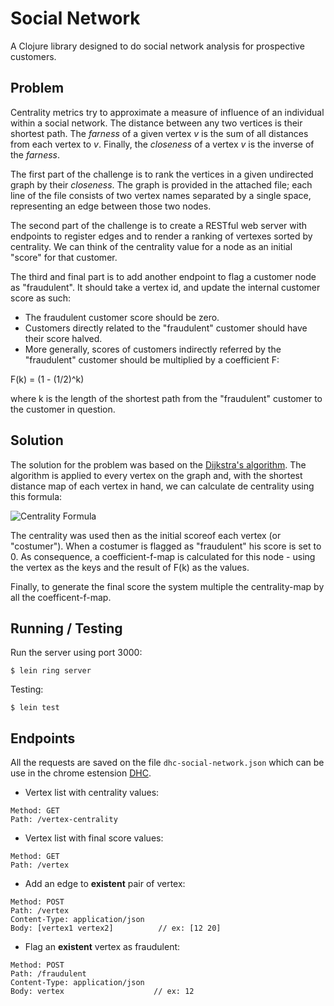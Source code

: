 # Social Network

A Clojure library designed to do social network analysis for prospective customers.

## Problem

Centrality metrics try to approximate a measure of influence of an individual within a social network. The distance between any two vertices is their shortest path. The *farness* of a given vertex *v* is the sum of all distances from each vertex to *v*. Finally, the *closeness* of a vertex *v* is the inverse of the *farness*.

The first part of the challenge is to rank the vertices in a given undirected graph by their *closeness*. The graph is provided in the attached file; each line of the file consists of two vertex names separated by a single space, representing an edge between those two nodes.

The second part of the challenge is to create a RESTful web server with endpoints to register edges and to render a ranking of vertexes sorted by centrality. We can think of the centrality value for a node as an initial "score" for that customer.

The third and final part is to add another endpoint to flag a customer node as "fraudulent". It should take a vertex id, and update the internal customer score as such:
- The fraudulent customer score should be zero.
- Customers directly related to the "fraudulent" customer should have their score halved.
- More generally, scores of customers indirectly referred by the "fraudulent" customer should be multiplied by a coefficient F:

F(k) = (1 - (1/2)^k)


where k is the length of the shortest path from the "fraudulent" customer to the customer in question.


## Solution
The solution for the problem was based on the [Dijkstra's algorithm](https://en.wikipedia.org/wiki/Dijkstra%27s_algorithm). The algorithm is applied to every vertex on the graph and, with the shortest distance map of each vertex in hand, we can calculate de centrality using this formula:

![Centrality Formula](https://upload.wikimedia.org/math/b/e/9/be90ddd8ead1f4c7e07f1f7b0e4c14ac.png)

The centrality was used then as the initial scoreof each vertex (or "costumer"). When a costumer is flagged as "fraudulent" his score is set to 0. As consequence, a coefficient-f-map is calculated for this node - using the vertex as the keys and the result of F(k) as the values.

Finally, to generate the final score the system multiple the centrality-map by all the coefficent-f-map.


## Running / Testing

Run the server using port 3000:

```
$ lein ring server
```

Testing:
```
$ lein test
```

## Endpoints
All the requests are saved on the file ```dhc-social-network.json``` which can be use in the chrome estension [DHC](https://chrome.google.com/webstore/detail/dhc-rest-client/aejoelaoggembcahagimdiliamlcdmfm?hl=en).

- Vertex list with centrality values:
```
Method: GET
Path: /vertex-centrality
```

- Vertex list with final score values:
```
Method: GET
Path: /vertex
```

- Add an edge to **existent** pair of vertex:
```
Method: POST
Path: /vertex
Content-Type: application/json
Body: [vertex1 vertex2]          // ex: [12 20]
```

- Flag an **existent** vertex as fraudulent:
```
Method: POST
Path: /fraudulent
Content-Type: application/json
Body: vertex                    // ex: 12
```


